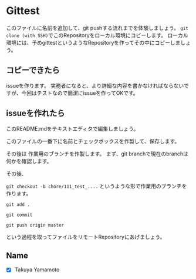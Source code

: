 # Gittest

このファイルに名前を追加して、git pushする流れまでを体験しましょう。
`git clone (with SSH)`でこのRepositoryをローカル環境にコピーします。
ローカル環境には、予めgittestというようなRepositoryを作ってその中にコピーしましょう。

## コピーできたら

issueを作ります。
実務者になると、より詳細な内容を書かなければならないですが、今回はテストなので簡潔にissueを作ってOKです。

## issueを作れたら

このREADME.mdをテキストエディタで編集しましょう。

このファイルの一番下に名前とチェックボックスを作製して、保存します。

その後は
作業用のブランチを作製します。
まず、git branchで現在のbranchは何かを確認します。

その後、

`git checkout -b chore/111_test_....`
というような形で作業用のブランチを作ります。

`git add .`

`git commit`

`git push origin master`

という過程を取ってファイルをリモートRepositoryにあげましょう。

## Name

- [x] Takuya Yamamoto
